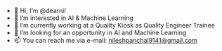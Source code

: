 - 👋 Hi, I’m @dearnil
- 👀 I’m interested in AI & Machine Learning
- 🌱 I’m currently working at a Quality Kiosk as Quality Engineer Trainee
- 💞️ I’m looking for an opportunity in AI and Machine Learning
- 📫 You can reach me via e-mail: nileshpanchal9141@gmail.com

<!---
dearnil/dearnil is a ✨ special ✨ repository because its `README.md` (this file) appears on your GitHub profile.
You can click the Preview link to take a look at your changes.
--->
